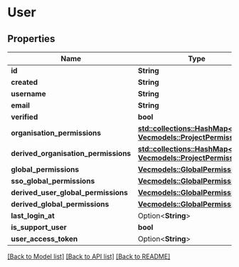 # User

## Properties

Name | Type | Description | Notes
------------ | ------------- | ------------- | -------------
**id** | **String** |  | 
**created** | **String** |  | 
**username** | **String** |  | 
**email** | **String** |  | 
**verified** | **bool** |  | 
**organisation_permissions** | [**std::collections::HashMap<String, Vec<models::ProjectPermission>>**](Vec.md) |  | 
**derived_organisation_permissions** | [**std::collections::HashMap<String, Vec<models::ProjectPermission>>**](Vec.md) |  | 
**global_permissions** | [**Vec<models::GlobalPermission>**](GlobalPermission.md) |  | 
**sso_global_permissions** | [**Vec<models::GlobalPermission>**](GlobalPermission.md) |  | 
**derived_user_global_permissions** | [**Vec<models::GlobalPermission>**](GlobalPermission.md) |  | 
**derived_global_permissions** | [**Vec<models::GlobalPermission>**](GlobalPermission.md) |  | 
**last_login_at** | Option<**String**> |  | 
**is_support_user** | **bool** |  | 
**user_access_token** | Option<**String**> |  | [optional]

[[Back to Model list]](../README.md#documentation-for-models) [[Back to API list]](../README.md#documentation-for-api-endpoints) [[Back to README]](../README.md)



